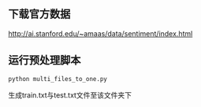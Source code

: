 ## 下载官方数据

http://ai.stanford.edu/~amaas/data/sentiment/index.html

## 运行预处理脚本

```python
python multi_files_to_one.py
```
生成train.txt与test.txt文件至该文件夹下